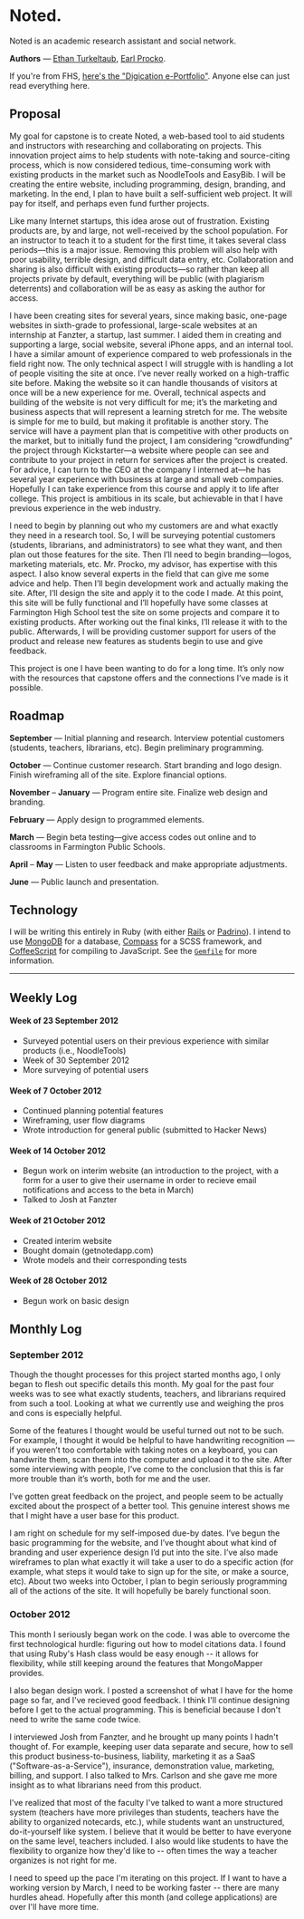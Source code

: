 # Noted.

Noted is an academic research assistant and social network.

**Authors** &mdash; [Ethan Turkeltaub](http://ethnt.me), [Earl Procko](http://www.fpsct.org/page.cfm?p=83&viewdirid=1166&showFilter=1&keyword=procko).

If you're from FHS, [here's the "Digication e-Portfolio"](https://fps.digication.com/turkeltaub-capstone). Anyone else can just read everything here.

## Proposal

My goal for capstone is to create Noted, a web-based tool to aid students and instructors with researching and collaborating on projects. This innovation project aims to help students with note-taking and source-citing process, which is now considered tedious, time-consuming work with existing products in the market such as NoodleTools and EasyBib. I will be creating the entire website, including programming, design, branding, and marketing. In the end, I plan to have built a self-sufficient web project. It will pay for itself, and perhaps even fund further projects.
 
Like many Internet startups, this idea arose out of frustration. Existing products are, by and large, not well-received by the school population. For an instructor to teach it to a student for the first time, it takes several class periods—this is a major issue. Removing this problem will also help with poor usability, terrible design, and difficult data entry, etc. Collaboration and sharing is also difficult with existing products—so rather than keep all projects private by default, everything will be public (with plagiarism deterrents) and collaboration will be as easy as asking the author for access.
 
I have been creating sites for several years, since making basic, one-page websites in sixth-grade to professional, large-scale websites at an internship at Fanzter, a startup, last summer. I aided them in creating and supporting a large, social website, several iPhone apps, and an internal tool. I have a similar amount of experience compared to web professionals in the field right now. The only technical aspect I will struggle with is handling a lot of people visiting the site at once. I’ve never really worked on a high-traffic site before. Making the website so it can handle thousands of visitors at once will be a new experience for me. Overall, technical aspects and building of the website is not very difficult for me; it’s the marketing and business aspects that will represent a learning stretch for me. The website is simple for me to build, but making it profitable is another story. The service will have a payment plan that is competitive with other products on the market, but to initially fund the project, I am considering “crowdfunding” the project through Kickstarter—a website where people can see and contribute to your project in return for services after the project is created. For advice, I can turn to the CEO at the company I interned at—he has several year experience with business at large and small web companies. Hopefully I can take experience from this course and apply it to life after college. This project is ambitious in its scale, but achievable in that I have previous experience in the web industry.
 
I need to begin by planning out who my customers are and what exactly they need in a research tool. So, I will be surveying potential customers (students, librarians, and administrators) to see what they want, and then plan out those features for the site. Then I’ll need to begin branding—logos, marketing materials, etc. Mr. Procko, my advisor, has expertise with this aspect. I also know several experts in the field that can give me some advice and help. Then I’ll begin development work and actually making the site. After, I’ll design the site and apply it to the code I made. At this point, this site will be fully functional and I’ll hopefully have some classes at Farmington High School test the site on some projects and compare it to existing products. After working out the final kinks, I’ll release it with to the public. Afterwards, I will be providing customer support for users of the product and release new features as students begin to use and give feedback.
 
This project is one I have been wanting to do for a long time. It’s only now with the resources that capstone offers and the connections I’ve made is it possible.


## Roadmap

**September** &mdash; Initial planning and research. Interview potential customers (students, teachers, librarians, etc). Begin preliminary programming.

**October** &mdash;	Continue customer research. Start branding and logo design. Finish wireframing all of the site. Explore financial options.

**November** &ndash; **January** &mdash;	Program entire site. Finalize web design and branding.

**February** &mdash;	Apply design to programmed elements.

**March** &mdash; Begin beta testing—give access codes out online and to classrooms in Farmington Public Schools.

**April** &ndash; **May** &mdash; Listen to user feedback and make appropriate adjustments.

**June** &mdash; Public launch and presentation.


## Technology

I will be writing this entirely in Ruby (with either [Rails](http://rubyonrails.org) or [Padrino](http://padrinorb.com)). I intend to use [MongoDB](http://mongodb.org) for a database, [Compass](http://compass-style.com) for a SCSS framework, and [CoffeeScript](http://coffeescript.org) for compiling to JavaScript. See the [`Gemfile`](https://github.com/noted/noted/blob/master/Gemfile) for more information.

<hr />

## Weekly Log

#### Week of 23 September 2012
* Surveyed potential users on their previous experience with similar products (i.e., NoodleTools)
* Week of 30 September 2012
* More surveying of potential users

#### Week of 7 October 2012
* Continued planning potential features
* Wireframing, user flow diagrams
* Wrote introduction for general public (submitted to Hacker News) 

#### Week of 14 October 2012
* Begun work on interim website (an introduction to the project, with a form for a user to give their username in order to recieve email notifications and access to the beta in March)
* Talked to Josh at Fanzter

#### Week of 21 October 2012
* Created interim website
* Bought domain (getnotedapp.com)
* Wrote models and their corresponding tests

#### Week of 28 October 2012
* Begun work on basic design


## Monthly Log

### September 2012

Though the thought processes for this project started months ago, I only began to flesh out specific details this month. My goal for the past four weeks was to see what exactly students, teachers, and librarians required from such a tool. Looking at what we currently use and weighing the pros and cons is especially helpful.

Some of the features I thought would be useful turned out not to be such. For example, I thought it would be helpful to have handwriting recognition — if you weren’t too comfortable with taking notes on a keyboard, you can handwrite them, scan them into the computer and upload it to the site. After some interviewing with people, I’ve come to the conclusion that this is far more trouble than it’s worth, both for me and the user.

I’ve gotten great feedback on the project, and people seem to be actually excited about the prospect of a better tool. This genuine interest shows me that I might have a user base for this product.

I am right on schedule for my self-imposed due-by dates. I’ve begun the basic programming for the website, and I’ve thought about what kind of branding and user experience design I’d put into the site. I’ve also made wireframes to plan what exactly it will take a user to do a specific action (for example, what steps it would take to sign up for the site, or make a source, etc). About two weeks into October, I plan to begin seriously programming all of the actions of the site. It will hopefully be barely functional soon.


### October 2012

This month I seriously began work on the code. I was able to overcome the first technological hurdle: figuring out how to model citations data. I found that using Ruby's Hash class would be easy enough -- it allows for flexibility, while still keeping around the features that MongoMapper provides.
 
I also began design work. I posted a screenshot of what I have for the home page so far, and I've recieved good feedback. I think I'll continue designing before I get to the actual programming. This is beneficial because I don't need to write the same code twice.
 
I interviewed Josh from Fanzter, and he brought up many points I hadn't thought of. For example, keeping user data separate and secure, how to sell this product business-to-business, liability, marketing it as a SaaS ("Software-as-a-Service"), insurance, demonstration value, marketing, billing, and support. I also talked to Mrs. Carlson and she gave me more insight as to what librarians need from this product.
 
I've realized that most of the faculty I've talked to want a more structured system (teachers have more privileges than students, teachers have the ability to organized notecards, etc.), while students want an unstructured, do-it-yourself like system. I believe that it would be better to have everyone on the same level, teachers included. I also would like students to have the flexibility to organize how they'd like to -- often times the way a teacher organizes is not right for me.
 
I need to speed up the pace I'm iterating on this project. If I want to have a working version by March, I need to be working faster -- there are many hurdles ahead. Hopefully after this month (and college applications) are over I'll have more time.